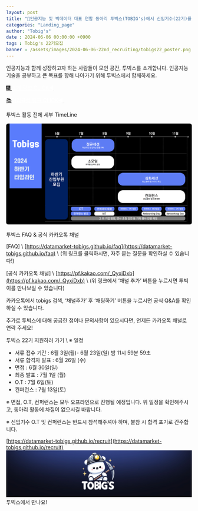 ```yaml
---
layout: post
title: "🎇인공지능 및 빅데이터 대표 연합 동아리 투빅스(TOBIG's)에서 신입기수(22기)를 모집합니다.🎇"
categories: "Landing_page"
author: "Tobig's"
date : 2024-06-06 00:00:00 +0900
tags : Tobig's 22기모집
banner : /assets/images/2024-06-06-22nd_recruiting/tobigs22_poster.png
---
```


인공지능과 함께 성장하고자 하는 사람들이 모인 공간, 투빅스를 소개합니다. 인공지능 기술을 공부하고 큰 목표를 향해 나아가기 위해 투빅스에서 함께하세요.

[🎆 <span style="color:white"><U>소개 링크 CLICK◀</U></span>](https://subdued-timer-a9b.notion.site/22-d32677cfcd664d718fd22679f7e7ced0)

[📚<span style="color:white"><U>커리큘럼 링크 CLICK◀</U></span>](https://subdued-timer-a9b.notion.site/10-29fa10c955564840a892ffbff82ba669)

투빅스 활동 전체 세부 TimeLine

![Untitled](/assets/images/2024-06-06-22nd_recruiting/photo1.png)

투빅스 FAQ & 공식 카카오톡 채널

[FAQ] \\
[https://datamarket-tobigs.github.io/faq](https://datamarket-tobigs.github.io/faq) \\
(위 링크를 클릭하시면, 자주 묻는 질문을 확인하실 수 있습니다!)

[공식 카카오톡 채널] \\
[https://pf.kakao.com/_QyxiDxb](https://pf.kakao.com/_QyxiDxb) \\
(위 링크에서 ‘채널 추가’ 버튼을 누르시면 투빅이를 만나보실 수 있습니다)

카카오톡에서 tobigs 검색, ‘채널추가’ 후 ‘채팅하기’ 버튼을 누르시면 공식 Q&A를 확인하실 수 있습니다.

추가로 투빅스에 대해 궁금한 점이나 문의사항이 있으시다면, 언제든 카카오톡 채널로 연락 주세요!

투빅스 22기 지원하러 가기 \\
※ 일정
- 서류 접수 기간 : 6월 3일(월)- 6월 23일(일) 밤 11시 59분 59초
- 서류 합격자 발표 : 6월 26일 (수)
- 면접 : 6월 30일(일) 
- 최종 발표 : 7월 1일 (월)
- O.T : 7월 6일(토) 
- 컨퍼런스 : 7월 13일(토)

※ 면접, O.T, 컨퍼런스는 모두 오프라인으로 진행될 예정입니다. 
위 일정을 확인해주시고, 동아리 활동에 차질이 없으시길 바랍니다. 

※ 신입기수 O.T 및 컨퍼런스는 반드시 참석해주셔야 하며, 불참 시 합격 포기로 간주합니다. 

[https://datamarket-tobigs.github.io/recruit](https://datamarket-tobigs.github.io/recruit)
![Untitled](/assets/images/2024-06-06-22nd_recruiting/photo2.png)
투빅스에서 만나요!